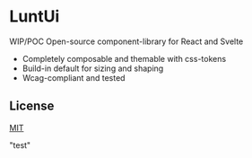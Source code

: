 # LuntUi

WIP/POC Open-source component-library for React and Svelte

- Completely composable and themable with css-tokens
- Build-in default for sizing and shaping
- Wcag-compliant and tested

## License

[MIT](https://github.com/KenAJoh/LuntUi/blob/main/LICENCE)

"test"